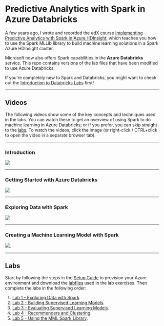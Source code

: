 # Predictive Analytics with Spark in Azure Databricks
A few years ago, I wrote and recorded the edX course [Implementing Predictive Analytics with Spark in Azure HDInsight](https://www.edx.org/course/implementing-predictive-analytics-with-spark-in-azure-hdinsight), which teaches you how to use the Spark MLLib library to build machine learning solutions in a Spark Azure HDInsight cluster.

Microsoft now also offers Spark capabilities in the **Azure Databricks** service. This repo contains versions of the lab files that have been modified to use Azure Databricks.

If you're completely new to Spark and Databricks, you might want to check out the [Introduction to Databricks Labs](https://github.com/MicrosoftLearning/databricks-intro) first!

---

## Videos

The following videos show some of the key concepts and techniques used in the labs. You can watch these to get an overview of using Spark to do machine learning in Azure Databricks; or if you prefer, you can skip straight to the [labs](#labs). To watch the videos, click the image (or right-click / CTRL+click to open the video in a separate browser tab).

---

### Introduction

<a href="https://www.youtube.com/watch?v=po4CqzSY-dU" target="_new"><img src="https://img.youtube.com/vi/po4CqzSY-dU/0.jpg"/></a>

---

### Getting Started with Azure Databricks

<a href="https://youtu.be/W7h4AACN-BQ" target="_new"><img src="https://img.youtube.com/vi/W7h4AACN-BQ/0.jpg"/></a>

---

### Exploring Data with Spark

<a href="https://youtu.be/SNw7aBxX9_Y" target="_new"><img src="https://img.youtube.com/vi/SNw7aBxX9_Y/0.jpg"/></a>

---

### Creating a Machine Learning Model with Spark

<a href="https://youtu.be/LIfqBQez1Y0" target="_new"><img src="https://img.youtube.com/vi/LIfqBQez1Y0/0.jpg"/></a>.

---

## Labs

Start by following the steps in the [Setup Guide](Setup.pdf) to provision your Azure environment and download the [labfiles](DAT202.3x-databricks.zip) used in the lab exercises. Then complete the labs in the following order:

1. [Lab 1 - Exploring Data with Spark](Lab%201%20-%20Exploring%20Data%20with%20Spark.pdf).
2. [Lab 2 - Building Supervised Learning Models](Lab%202%20-%20Building%20Supervised%20Learning%20Models.pdf).
3. [Lab 3 - Evaluating Supervised Learning Models](Lab%203%20-%20Evaluating%20Supervised%20Learning%20Models.pdf).
4. [Lab 4 - Recommenders and Clustering](Lab%204%20-%20Recommenders%20and%20Clustering.pdf). 
5. [Lab 5 - Using the MML Spark Library](Lab%205%20-%20Using%20the%20MML%20Spark%20Library.pdf).
